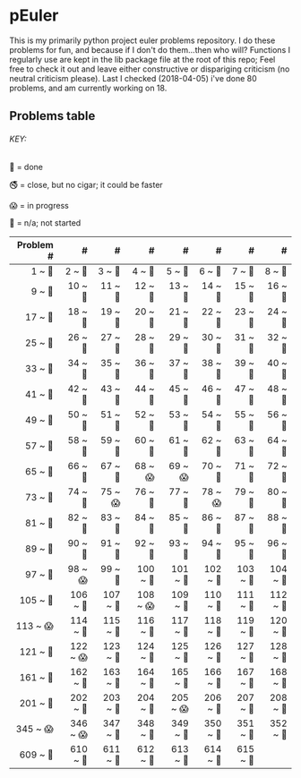 # pEuler

This is my primarily python project euler problems repository.
I do these problems for fun, and because if I don't do them...then who will?
Functions I regularly use are kept in the lib package file at the root of this repo;
Feel free to check it out and leave either constructive or dispariging criticism (no neutral criticism please).
Last I checked (2018-04-05) i've done 80 problems, and am currently working on 18.

## Problems table

###### KEY:
 
:snake: = done

:no_smoking: = close, but no cigar; it could be faster

:scream: = in progress

:see_no_evil: = n/a; not started

| Problem # | # | # | # | # | # | # | # |
| ---: | ---: | ---: | ---: | ---: | ---: | ---: | ---: |
|1 ~ :snake:|2 ~ :snake:|3 ~ :snake:|4 ~ :snake:|5 ~ :snake:|6 ~ :snake:|7 ~ :snake:|8 ~ :snake:|
|9 ~ :snake:|10 ~ :snake:|11 ~ :snake:|12 ~ :snake:|13 ~ :snake:|14 ~ :snake:|15 ~ :snake:|16 ~ :snake:|
|17 ~ :snake:|18 ~ :snake:|19 ~ :snake:|20 ~ :snake:|21 ~ :snake:|22 ~ :snake:|23 ~ :snake:|24 ~ :snake:|
|25 ~ :snake:|26 ~ :snake:|27 ~ :snake:|28 ~ :snake:|29 ~ :snake:|30 ~ :snake:|31 ~ :snake:|32 ~ :snake:|
|33 ~ :snake:|34 ~ :snake:|35 ~ :snake:|36 ~ :snake:|37 ~ :snake:|38 ~ :snake:|39 ~ :snake:|40 ~ :snake:|
|41 ~ :snake:|42 ~ :snake:|43 ~ :snake:|44 ~ :snake:|45 ~ :snake:|46 ~ :snake:|47 ~ :snake:|48 ~ :snake:|
|49 ~ :snake:|50 ~ :snake:|51 ~ :see_no_evil:|52 ~ :snake:|53 ~ :snake:|54 ~ :see_no_evil:|55 ~ :snake:|56 ~ :snake:|
|57 ~ :see_no_evil:|58 ~ :snake:|59 ~ :see_no_evil:|60 ~ :snake:|61 ~ :see_no_evil:|62 ~ :snake:|63 ~ :snake:|64 ~ :see_no_evil:|
|65 ~ :see_no_evil:|66 ~ :see_no_evil:|67 ~ :snake:|68 ~ :scream:|69 ~ :scream:|70 ~ :see_no_evil:|71 ~ :see_no_evil:|72 ~ :see_no_evil:|
|73 ~ :see_no_evil:|74 ~ :snake:|75 ~ :scream:|76 ~ :snake:|77 ~ :snake:|78 ~ :scream:|79 ~ :snake:|80 ~ :see_no_evil:|
|81 ~ :snake:|82 ~ :see_no_evil:|83 ~ :see_no_evil:|84 ~ :see_no_evil:|85 ~ :snake:|86 ~ :see_no_evil:|87 ~ :snake:|88 ~ :see_no_evil:|
|89 ~ :see_no_evil:|90 ~ :see_no_evil:|91 ~ :see_no_evil:|92 ~ :snake:|93 ~ :see_no_evil:|94 ~ :see_no_evil:|95 ~ :see_no_evil:|96 ~ :see_no_evil:|
|97 ~ :snake:|98 ~ :scream:|99 ~ :snake:|100 ~ :see_no_evil:|101 ~ :see_no_evil:|102 ~ :snake:|103 ~ :see_no_evil:|104 ~ :snake:|
|105 ~ :see_no_evil:|106 ~ :see_no_evil:|107 ~ :see_no_evil:|108 ~ :scream:|109 ~ :see_no_evil:|110 ~ :see_no_evil:|111 ~ :see_no_evil:|112 ~ :snake:|
|113 ~ :scream:|114 ~ :see_no_evil:|115 ~ :see_no_evil:|116 ~ :see_no_evil:|117 ~ :see_no_evil:|118 ~ :see_no_evil:|119 ~ :snake:|120 ~ :see_no_evil:|
|121 ~ :see_no_evil:|122 ~ :scream:|123 ~ :snake:|124 ~ :snake:|125 ~ :see_no_evil:|126 ~ :see_no_evil:|127 ~ :see_no_evil:|128 ~ :see_no_evil:|
|161 ~ :see_no_evil:|162 ~ :see_no_evil:|163 ~ :see_no_evil:|164 ~ :snake:|165 ~ :see_no_evil:|166 ~ :see_no_evil:|167 ~ :see_no_evil:|168 ~ :see_no_evil:|
|201 ~ :see_no_evil:|202 ~ :see_no_evil:|203 ~ :see_no_evil:|204 ~ :see_no_evil:|205 ~ :scream:|206 ~ :snake:|207 ~ :see_no_evil:|208 ~ :see_no_evil:|
|345 ~ :scream:|346 ~ :scream:|347 ~ :snake:|348 ~ :snake:|349 ~ :see_no_evil:|350 ~ :see_no_evil:|351 ~ :see_no_evil:|352 ~ :see_no_evil:|
|609 ~ :see_no_evil:|610 ~ :see_no_evil:|611 ~ :see_no_evil:|612 ~ :see_no_evil:|613 ~ :snake:|614 ~ :see_no_evil:|615 ~ :see_no_evil:|
